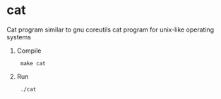 # cat
Cat program similar to gnu coreutils cat program for unix-like operating systems




1. Compile
   
        make cat

   
3. Run
   
        ./cat

   
